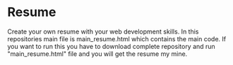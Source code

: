 # Resume
Create your own resume with your web development skills.
In this repositories main file is main_resume.html which contains the main code. If you want to run this you have to download complete repository and run "main_resume.html" file and you will get the resume my mine.
